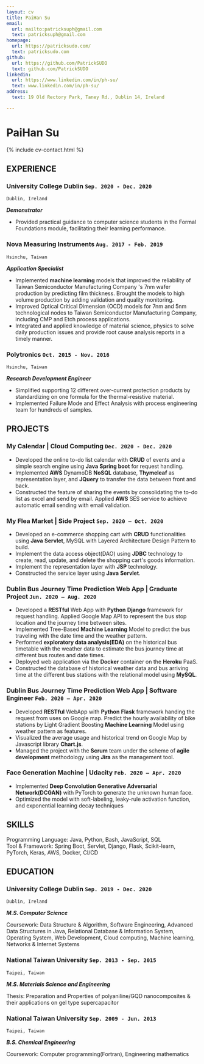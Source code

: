 ```yaml
---
layout: cv
title: PaiHan Su
email:
  url: mailto:patricksuph@gmail.com
  text: patricksuph@gmail.com
homepage:
  url: https://patricksudo.com/
  text: patricksudo.com
github:
  url: https://github.com/PatrickSUDO
  text: github.com/PatrickSUDO
linkedin:
  url: https://www.linkedin.com/in/ph-su/
  text: www.linkedin.com/in/ph-su/
address:
  text: 19 Old Rectory Park, Taney Rd., Dublin 14, Ireland

---
```


# PaiHan **Su**

<!--
include contact information from the front matter
Supported arguments:
    - homepage: url, text
    - phone
    - email
-->

{% include cv-contact.html %}

## EXPERIENCE

### **University College Dublin**  `Sep. 2020 - Dec. 2020`

```
Dublin, Ireland
```

**_Demonstrator_**

- Provided practical guidance to computer science students in the Formal Foundations module, facilitating their learning performance.

### **Nova Measuring Instruments**  `Aug. 2017 - Feb. 2019`

```
Hsinchu, Taiwan
```

**_Application Specialist_**

- Implemented **machine learning** models that improved the reliability of Taiwan Semiconductor Manufacturing Company 's 7nm wafer production by predicting film thickness. Brought the models to high volume production by adding validation and quality monitoring.
- Improved Optical Critical Dimension (OCD) models for 7nm and 5nm technological nodes to Taiwan Semiconductor Manufacturing Company, including CMP and Etch process applications.
- Integrated and applied knowledge of material science, physics to solve daily production issues and provide root cause analysis reports in a timely manner.

### **Polytronics**  `Oct. 2015 - Nov. 2016`

```
Hsinchu, Taiwan
```

**_Research Development Engineer_**

- Simplified supporting 12 different over-current protection products by standardizing on one formula for the thermal-resistive material.
- Implemented Failure Mode and Effect Analysis with process engineering team for hundreds of samples.

## PROJECTS

### **My Calendar** | Cloud Computing `Dec. 2020 - Dec. 2020`

- Developed the online to-do list calendar with **CRUD** of events and a simple search engine using **Java** **Spring boot** for request handling.
- Implemented **AWS** DynamoDB **NoSQL** database, **Thymeleaf** as representation layer, and **JQuery** to transfer the data between front and back.
- Constructed the feature of sharing the events by consolidating the to-do list as excel and send by email. Applied **AWS** SES service to achieve automatic email sending with email validation.

### **My Flea Market** | Side Project `Sep. 2020 – Oct. 2020`

- Developed an e-commerce shopping cart with **CRUD** functionalities using **Java** **Servlet**, MySQL with Layered Architecture Design Pattern to build.
- Implement the data access object(DAO) using **JDBC** technology to create, read, update, and delete the shopping cart's goods information.
- Implement the representation layer with **JSP** technology.
- Constructed the service layer using **Java** **Servlet**.

### **Dublin Bus Journey Time Prediction Web App** | Graduate Project  `Jun. 2020 – Aug. 2020`

- Developed a **RESTful** Web App with **Python** **Django** framework for request handling. Applied Google Map API to represent the bus stop location and the journey time between sites.
- Implemented Tree-Based **Machine Learning** Model to predict the bus traveling with the date time and the weather pattern.
- Performed **exploratory data analysis(EDA)** on the historical bus timetable with the weather data to estimate the bus journey time at different bus routes and date times.
- Deployed web application via the **Docker** container on the **Heroku** PaaS.
- Constructed the database of historical weather data and bus arriving time at the different bus stations with the relational model using **MySQL**.

### **Dublin Bus Journey Time Prediction Web App** | Software Engineer  `Feb. 2020 – Apr. 2020`

- Developed **RESTful** WebApp with **Python** **Flask** framework handing the request from uses on Google map. Predict the hourly availability of bike stations by Light Gradient Boosting **Machine Learning** Model using weather pattern as features.
- Visualized the average usage and historical trend on Google Map by Javascript library **Chart.js**.
- Managed the project with the **Scrum** team under the scheme of **agile development** methodology using **Jira** as the management tool.

### **Face Generation Machine** | Udacity  `Feb. 2020 – Apr. 2020`

- Implemented **Deep Convolution Generative Adversarial Network(DCGAN)** with PyTorch to generate the unknown human face.
- Optimized the model with soft-labeling, leaky-rule activation function, and exponential learning decay techniques


## SKILLS

Programming Language: Java, Python, Bash, JavaScript, SQL 
<br>
Tool & Framework: Spring Boot, Servlet, Django, Flask, Scikit-learn, PyTorch, Keras, AWS, Docker, CI/CD

## EDUCATION

### **University College Dublin** `Sep. 2019 - Dec. 2020`

```
Dublin, Ireland
```

**_M.S. Computer Science_**

Coursework: Data Structure & Algorithm, Software Engineering, Advanced Data Structures in Java, Relational Database & Information System, Operating System, Web Development, Cloud computing, Machine learning, Networks & Internet Systems

### **National Taiwan University**   `Sep. 2013 - Sep. 2015`

```
Taipei, Taiwan
```

**_M.S. Materials Science and Engineering_**

Thesis: Preparation and Properties of polyaniline/GQD nanocomposites & their applications on gel type supercapacitor

### **National Taiwan University**   `Sep. 2009 - Jun. 2013`

```
Taipei, Taiwan
```

**_B.S. Chemical Engineering_**

Coursework: Computer programming(Fortran), Engineering mathematics




<!-- ### Footer

Last updated: Dec 2020 -->
